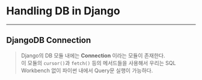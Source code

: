 # Handling DB in Django
---
## DjangoDB Connection
> Django의 DB 모듈 내에는 __Connection__ 이라는 모듈이 존재한다.  
> 이 모듈의 ```cursor()```과 ```fetch()``` 등의 메서드들을 사용해서 우리는 SQL Workbench 없이 파이썬 내에서 Query문 실행이 가능하다.  

